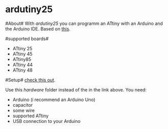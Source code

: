ardutiny25
==========


#About#
With *ardutiny25* you can programm an ATtiny with an Arduino and the Arduino IDE.
Based on [this](http://code.google.com/p/arduino-tiny/).

#supported boards#
 * ATtiny 25
 * ATtiny 45
 * ATtiny85
 * ATtiny 44
 * ATtiny 48

#Setup#
[check this out](http://highlowtech.org/?p=1695).

Use this *hardware* folder instead of the in the link above.
You need: 
* Arduino (i recommend an Arduino Uno)
* capacitor
* some wire
* supported ATtiny
* USB connection to your Arduino

